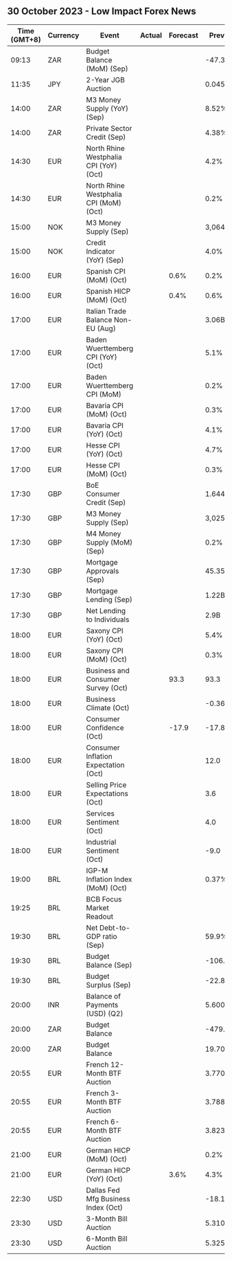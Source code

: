 ## 30 October 2023 - Low Impact Forex News

| Time (GMT+8) | Currency | Event | Actual | Forecast | Previous |
|------|----------|-------|--------|----------|----------|
| 09:13 | ZAR | Budget Balance (MoM) (Sep) |  |  | -47.33B |
| 11:35 | JPY | 2-Year JGB Auction |  |  | 0.045% |
| 14:00 | ZAR | M3 Money Supply (YoY) (Sep) |  |  | 8.52% |
| 14:00 | ZAR | Private Sector Credit (Sep) |  |  | 4.38% |
| 14:30 | EUR | North Rhine Westphalia CPI (YoY) (Oct) |  |  | 4.2% |
| 14:30 | EUR | North Rhine Westphalia CPI (MoM) (Oct) |  |  | 0.2% |
| 15:00 | NOK | M3 Money Supply (Sep) |  |  | 3,064.9B |
| 15:00 | NOK | Credit Indicator (YoY) (Sep) |  |  | 4.0% |
| 16:00 | EUR | Spanish CPI (MoM) (Oct) |  | 0.6% | 0.2% |
| 16:00 | EUR | Spanish HICP (MoM) (Oct) |  | 0.4% | 0.6% |
| 17:00 | EUR | Italian Trade Balance Non-EU (Aug) |  |  | 3.06B |
| 17:00 | EUR | Baden Wuerttemberg CPI (YoY) (Oct) |  |  | 5.1% |
| 17:00 | EUR | Baden Wuerttemberg CPI (MoM) |  |  | 0.2% |
| 17:00 | EUR | Bavaria CPI (MoM) (Oct) |  |  | 0.3% |
| 17:00 | EUR | Bavaria CPI (YoY) (Oct) |  |  | 4.1% |
| 17:00 | EUR | Hesse CPI (YoY) (Oct) |  |  | 4.7% |
| 17:00 | EUR | Hesse CPI (MoM) (Oct) |  |  | 0.3% |
| 17:30 | GBP | BoE Consumer Credit (Sep) |  |  | 1.644B |
| 17:30 | GBP | M3 Money Supply (Sep) |  |  | 3,025.7B |
| 17:30 | GBP | M4 Money Supply (MoM) (Sep) |  |  | 0.2% |
| 17:30 | GBP | Mortgage Approvals (Sep) |  |  | 45.35K |
| 17:30 | GBP | Mortgage Lending (Sep) |  |  | 1.22B |
| 17:30 | GBP | Net Lending to Individuals |  |  | 2.9B |
| 18:00 | EUR | Saxony CPI (YoY) (Oct) |  |  | 5.4% |
| 18:00 | EUR | Saxony CPI (MoM) (Oct) |  |  | 0.3% |
| 18:00 | EUR | Business and Consumer Survey (Oct) |  | 93.3 | 93.3 |
| 18:00 | EUR | Business Climate (Oct) |  |  | -0.36 |
| 18:00 | EUR | Consumer Confidence (Oct) |  | -17.9 | -17.8 |
| 18:00 | EUR | Consumer Inflation Expectation (Oct) |  |  | 12.0 |
| 18:00 | EUR | Selling Price Expectations (Oct) |  |  | 3.6 |
| 18:00 | EUR | Services Sentiment (Oct) |  |  | 4.0 |
| 18:00 | EUR | Industrial Sentiment (Oct) |  |  | -9.0 |
| 19:00 | BRL | IGP-M Inflation Index (MoM) (Oct) |  |  | 0.37% |
| 19:25 | BRL | BCB Focus Market Readout |  |  |  |
| 19:30 | BRL | Net Debt-to-GDP ratio (Sep) |  |  | 59.9% |
| 19:30 | BRL | Budget Balance (Sep) |  |  | -106.561B |
| 19:30 | BRL | Budget Surplus (Sep) |  |  | -22.830B |
| 20:00 | INR | Balance of Payments (USD) (Q2) |  |  | 5.600B |
| 20:00 | ZAR | Budget Balance |  |  | -479.700B |
| 20:00 | ZAR | Budget Balance |  |  | 19.70% |
| 20:55 | EUR | French 12-Month BTF Auction |  |  | 3.770% |
| 20:55 | EUR | French 3-Month BTF Auction |  |  | 3.788% |
| 20:55 | EUR | French 6-Month BTF Auction |  |  | 3.823% |
| 21:00 | EUR | German HICP (MoM) (Oct) |  |  | 0.2% |
| 21:00 | EUR | German HICP (YoY) (Oct) |  | 3.6% | 4.3% |
| 22:30 | USD | Dallas Fed Mfg Business Index (Oct) |  |  | -18.1 |
| 23:30 | USD | 3-Month Bill Auction |  |  | 5.310% |
| 23:30 | USD | 6-Month Bill Auction |  |  | 5.325% |
